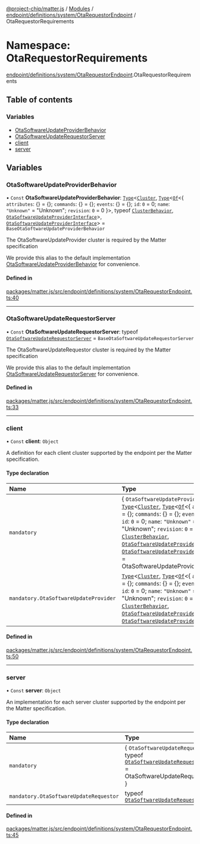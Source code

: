 [@project-chip/matter.js](../README.md) / [Modules](../modules.md) / [endpoint/definitions/system/OtaRequestorEndpoint](endpoint_definitions_system_OtaRequestorEndpoint.md) / OtaRequestorRequirements

# Namespace: OtaRequestorRequirements

[endpoint/definitions/system/OtaRequestorEndpoint](endpoint_definitions_system_OtaRequestorEndpoint.md).OtaRequestorRequirements

## Table of contents

### Variables

- [OtaSoftwareUpdateProviderBehavior](endpoint_definitions_system_OtaRequestorEndpoint.OtaRequestorRequirements.md#otasoftwareupdateproviderbehavior)
- [OtaSoftwareUpdateRequestorServer](endpoint_definitions_system_OtaRequestorEndpoint.OtaRequestorRequirements.md#otasoftwareupdaterequestorserver)
- [client](endpoint_definitions_system_OtaRequestorEndpoint.OtaRequestorRequirements.md#client)
- [server](endpoint_definitions_system_OtaRequestorEndpoint.OtaRequestorRequirements.md#server)

## Variables

### OtaSoftwareUpdateProviderBehavior

• `Const` **OtaSoftwareUpdateProviderBehavior**: [`Type`](../interfaces/behavior_cluster_export.ClusterBehavior.Type.md)\<[`Cluster`](../interfaces/cluster_export.OtaSoftwareUpdateProvider.Cluster.md), [`Type`](../interfaces/behavior_cluster_export.ClusterBehavior.Type.md)\<[`Of`](../interfaces/cluster_export.ClusterType.Of.md)\<\{ `attributes`: {} = \{}; `commands`: {} = \{}; `events`: {} = \{}; `id`: ``0`` = 0; `name`: ``"Unknown"`` = "Unknown"; `revision`: ``0`` = 0 }\>, typeof [`ClusterBehavior`](behavior_cluster_export.ClusterBehavior.md), [`OtaSoftwareUpdateProviderInterface`](behavior_definitions_ota_software_update_provider_export.md#otasoftwareupdateproviderinterface)\>, [`OtaSoftwareUpdateProviderInterface`](behavior_definitions_ota_software_update_provider_export.md#otasoftwareupdateproviderinterface)\> = `BaseOtaSoftwareUpdateProviderBehavior`

The OtaSoftwareUpdateProvider cluster is required by the Matter specification

We provide this alias to the default implementation [OtaSoftwareUpdateProviderBehavior](endpoint_definitions_system_OtaRequestorEndpoint.OtaRequestorRequirements.md#otasoftwareupdateproviderbehavior) for convenience.

#### Defined in

[packages/matter.js/src/endpoint/definitions/system/OtaRequestorEndpoint.ts:40](https://github.com/project-chip/matter.js/blob/6d3b6a5d957d88a9231d6ecab4bb41f8133112be/packages/matter.js/src/endpoint/definitions/system/OtaRequestorEndpoint.ts#L40)

___

### OtaSoftwareUpdateRequestorServer

• `Const` **OtaSoftwareUpdateRequestorServer**: typeof [`OtaSoftwareUpdateRequestorServer`](../classes/behavior_definitions_ota_software_update_requestor_export.OtaSoftwareUpdateRequestorServer.md) = `BaseOtaSoftwareUpdateRequestorServer`

The OtaSoftwareUpdateRequestor cluster is required by the Matter specification

We provide this alias to the default implementation [OtaSoftwareUpdateRequestorServer](endpoint_definitions_system_OtaRequestorEndpoint.OtaRequestorRequirements.md#otasoftwareupdaterequestorserver) for convenience.

#### Defined in

[packages/matter.js/src/endpoint/definitions/system/OtaRequestorEndpoint.ts:33](https://github.com/project-chip/matter.js/blob/6d3b6a5d957d88a9231d6ecab4bb41f8133112be/packages/matter.js/src/endpoint/definitions/system/OtaRequestorEndpoint.ts#L33)

___

### client

• `Const` **client**: `Object`

A definition for each client cluster supported by the endpoint per the Matter specification.

#### Type declaration

| Name | Type |
| :------ | :------ |
| `mandatory` | \{ `OtaSoftwareUpdateProvider`: [`Type`](../interfaces/behavior_cluster_export.ClusterBehavior.Type.md)\<[`Cluster`](../interfaces/cluster_export.OtaSoftwareUpdateProvider.Cluster.md), [`Type`](../interfaces/behavior_cluster_export.ClusterBehavior.Type.md)\<[`Of`](../interfaces/cluster_export.ClusterType.Of.md)\<\{ `attributes`: {} = \{}; `commands`: {} = \{}; `events`: {} = \{}; `id`: ``0`` = 0; `name`: ``"Unknown"`` = "Unknown"; `revision`: ``0`` = 0 }\>, typeof [`ClusterBehavior`](behavior_cluster_export.ClusterBehavior.md), [`OtaSoftwareUpdateProviderInterface`](behavior_definitions_ota_software_update_provider_export.md#otasoftwareupdateproviderinterface)\>, [`OtaSoftwareUpdateProviderInterface`](behavior_definitions_ota_software_update_provider_export.md#otasoftwareupdateproviderinterface)\> = OtaSoftwareUpdateProviderBehavior } |
| `mandatory.OtaSoftwareUpdateProvider` | [`Type`](../interfaces/behavior_cluster_export.ClusterBehavior.Type.md)\<[`Cluster`](../interfaces/cluster_export.OtaSoftwareUpdateProvider.Cluster.md), [`Type`](../interfaces/behavior_cluster_export.ClusterBehavior.Type.md)\<[`Of`](../interfaces/cluster_export.ClusterType.Of.md)\<\{ `attributes`: {} = \{}; `commands`: {} = \{}; `events`: {} = \{}; `id`: ``0`` = 0; `name`: ``"Unknown"`` = "Unknown"; `revision`: ``0`` = 0 }\>, typeof [`ClusterBehavior`](behavior_cluster_export.ClusterBehavior.md), [`OtaSoftwareUpdateProviderInterface`](behavior_definitions_ota_software_update_provider_export.md#otasoftwareupdateproviderinterface)\>, [`OtaSoftwareUpdateProviderInterface`](behavior_definitions_ota_software_update_provider_export.md#otasoftwareupdateproviderinterface)\> |

#### Defined in

[packages/matter.js/src/endpoint/definitions/system/OtaRequestorEndpoint.ts:50](https://github.com/project-chip/matter.js/blob/6d3b6a5d957d88a9231d6ecab4bb41f8133112be/packages/matter.js/src/endpoint/definitions/system/OtaRequestorEndpoint.ts#L50)

___

### server

• `Const` **server**: `Object`

An implementation for each server cluster supported by the endpoint per the Matter specification.

#### Type declaration

| Name | Type |
| :------ | :------ |
| `mandatory` | \{ `OtaSoftwareUpdateRequestor`: typeof [`OtaSoftwareUpdateRequestorServer`](../classes/behavior_definitions_ota_software_update_requestor_export.OtaSoftwareUpdateRequestorServer.md) = OtaSoftwareUpdateRequestorServer } |
| `mandatory.OtaSoftwareUpdateRequestor` | typeof [`OtaSoftwareUpdateRequestorServer`](../classes/behavior_definitions_ota_software_update_requestor_export.OtaSoftwareUpdateRequestorServer.md) |

#### Defined in

[packages/matter.js/src/endpoint/definitions/system/OtaRequestorEndpoint.ts:45](https://github.com/project-chip/matter.js/blob/6d3b6a5d957d88a9231d6ecab4bb41f8133112be/packages/matter.js/src/endpoint/definitions/system/OtaRequestorEndpoint.ts#L45)
